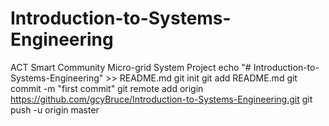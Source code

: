 # Introduction-to-Systems-Engineering
ACT Smart Community Micro-grid System Project
echo "# Introduction-to-Systems-Engineering" >> README.md
git init
git add README.md
git commit -m "first commit"
git remote add origin https://github.com/gcyBruce/Introduction-to-Systems-Engineering.git
git push -u origin master
